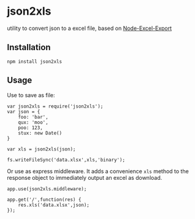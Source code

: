json2xls
========

utility to convert json to a excel file, based on [Node-Excel-Export](https://github.com/functionscope/Node-Excel-Export)

Installation
------------

    npm install json2xls

Usage
------

Use to save as file:

    var json2xls = require('json2xls');
    var json = {
        foo: 'bar',
        qux: 'moo',
        poo: 123,
        stux: new Date()
    }

    var xls = json2xls(json);

    fs.writeFileSync('data.xlsx',xls,'binary');

Or use as express middleware. It adds a convenience `xls` method to the response object to immediately output an excel as download.

    app.use(json2xls.middleware);

    app.get('/',function(res) {
        res.xls('data.xlsx',json);
    });